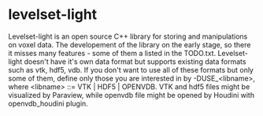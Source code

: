 levelset-light
==============

Levelset-light is an open source C++ library for storing and manipulations on voxel data. The developement of the library on the early stage,
so there it misses many features - some of them a listed in the TODO.txt.
Levelset-light doesn't have it's own data format but supports existing data formats such as vtk, hdf5, vdb.
If you don't want to use all of these formats but only some of them, define only those you are interested in by -DUSE_\<libname\>,
where \<libname\> ::= VTK | HDF5 | OPENVDB. VTK and hdf5 files might be visualized by Paraview, while openvdb file might be opened by Houdini with 
openvdb_houdini plugin.
